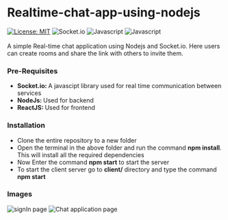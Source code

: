 # Realtime-chat-app-using-nodejs
[![License: MIT](https://img.shields.io/badge/License-MIT-blue.svg)](https://opensource.org/licenses/MIT)
![Socket.io](https://img.shields.io/badge/Socket.io-v3.0.1-green.svg)
![Javascript](https://img.shields.io/badge/NodeJs-v12.15.0-yellow.svg)
![Javascript](https://img.shields.io/badge/ReactJs-v17.0.1-orange.svg)
<br>
<br>
A simple Real-time chat application using Nodejs and Socket.io. Here users can create rooms and share the link with others to invite them.
<br>
<h3>Pre-Requisites</h3>
<ul>
<li><b>Socket.io: </b>A javascipt library used for real time communication between services</li>
<li><b>NodeJs: </b>Used for backend</li>
<li><b>ReactJS: </b>Used for frontend</li>
</ul>

<h3>Installation</h3>
<ul>
<li>Clone the entire repository to a new folder</li>
<li>Open the terminal in the above folder and run the command <b>npm install</b>. This will install all the required dependencies</li>
<li>Now Enter the command <b>npm start</b> to start the server</li>
<li>To start the client server go to <b>client/</b> directory and type the command <b>npm start</b></li>
</ul>

<h3>Images</h3>
<img src = "https://res.cloudinary.com/nithin/image/upload/v1610686040/Screenshot_355_qzp5j0.png" alt = "signIn page">
<img src = "https://res.cloudinary.com/nithin/image/upload/v1610686041/Screenshot_354_msf9yx.png" alt = "Chat application page">
